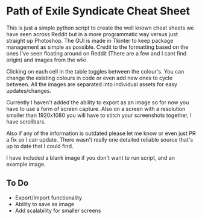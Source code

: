 # Path of Exile Syndicate Cheat Sheet

This is just a simple python script to create the well known cheat sheets we have seen
across Reddit but in a more programmatic way versus just straight up Photoshop. The GUI
is made in Tkinter to keep package management as simple as possible. Credit to the formatting
based on the ones I've seen floating around on Reddit (There are a few and I cant find origin)
and images from the wiki.

Clicking on each cell in the table toggles between the colour's. You can change the
existing colours in code or even add new ones to cycle between. All the images are separated
into individual assets for easy updates/changes.

Currently I haven't added the ability to export as an image so for now you have to use 
a form of screen capture. Also on a screen with a resolution smaller than 1920x1080 you will
have to stitch your screenshots together, I have scrollbars.

Also if any of the information is outdated please let me know or even just PR a fix so I can update.
There wasn't really one detailed reliable source that's up to date that I could find.

I have included a blank image if you don't want to run script, and an example image.

## To Do

* Export/Import functionality
* Ability to save as image
* Add scalability for smaller screens
